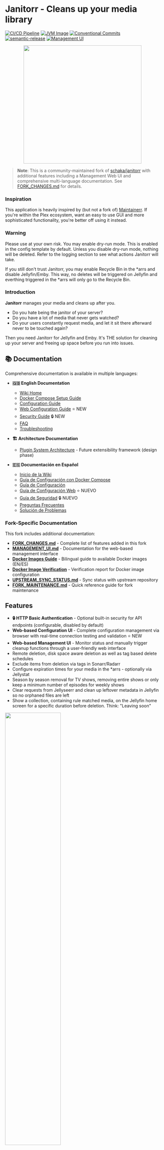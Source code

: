 # Janitorr - Cleans up your media library

[![CI/CD Pipeline](https://github.com/carcheky/janitorr/workflows/CI%2FCD%20Pipeline/badge.svg)](https://github.com/carcheky/janitorr/actions/workflows/ci-cd.yml)
[![JVM Image](https://github.com/carcheky/janitorr/workflows/JVM%20Image/badge.svg)](https://github.com/carcheky/janitorr/actions/workflows/jvm-image.yml)
[![Conventional Commits](https://img.shields.io/badge/Conventional%20Commits-1.0.0-yellow.svg)](https://conventionalcommits.org)
[![semantic-release](https://img.shields.io/badge/%20%20%F0%9F%93%A6%F0%9F%9A%80-semantic--release-e10079.svg)](https://github.com/semantic-release/semantic-release)
[![Management UI](https://img.shields.io/badge/Management%20UI-✅%20Working-brightgreen.svg)](#management-ui)

<p align="center">
    <img src="images/logos/janitorr_icon.png" width=384>
</p>

> **Note**: This is a community-maintained fork of [schaka/janitorr](https://github.com/schaka/janitorr) with additional features including a Management Web UI and comprehensive multi-language documentation. See [FORK_CHANGES.md](FORK_CHANGES.md) for details.

### Inspiration

This application is heavily inspired by (but not a fork of) [Maintainerr](https://github.com/jorenn92/Maintainerr).
If you're within the Plex ecosystem, want an easy to use GUI and more sophisticated functionality, you're better off using it instead.

### Warning

Please use at your own risk.
You may enable dry-run mode. This is enabled in the config template by default.
Unless you disable dry-run mode, nothing will be deleted.
Refer to the logging section to see what actions Janitorr will take.

If you still don't trust Janitorr, you may enable Recycle Bin in the *arrs and disable Jellyfin/Emby.
This way, no deletes will be triggered on Jellyfin and everthing triggered in the *arrs will only go to the Recycle Bin.

### Introduction

**Janitorr** manages your media and cleans up after you.

- Do you hate being the janitor of your server?
- Do you have a lot of media that never gets watched?
- Do your users constantly request media, and let it sit there afterward never to be touched again?

Then you need Janitorr for Jellyfin and Emby.
It's THE solution for cleaning up your server and freeing up space before you run into issues.

## 📚 Documentation

Comprehensive documentation is available in multiple languages:

- **🇬🇧 English Documentation**
  - [Wiki Home](docs/wiki/en/Home.md)
  - [Docker Compose Setup Guide](docs/wiki/en/Docker-Compose-Setup.md)
  - [Configuration Guide](docs/wiki/en/Configuration-Guide.md)
  - [Web Configuration Guide](docs/wiki/en/Web-Configuration-Guide.md) ⭐ NEW
  - [Security Guide](docs/wiki/en/Security-Guide.md) 🔒 NEW
  - [FAQ](docs/wiki/en/FAQ.md)
  - [Troubleshooting](docs/wiki/en/Troubleshooting.md)

- **🏗️ Architecture Documentation**
  - [Plugin System Architecture](docs/architecture/README.md) - Future extensibility framework (design phase)

- **🇪🇸 Documentación en Español**
  - [Inicio de la Wiki](docs/wiki/es/Home.md)
  - [Guía de Configuración con Docker Compose](docs/wiki/es/Configuracion-Docker-Compose.md)
  - [Guía de Configuración](docs/wiki/es/Guia-Configuracion.md)
  - [Guía de Configuración Web](docs/wiki/es/Guia-Configuracion-Web.md) ⭐ NUEVO
  - [Guía de Seguridad](docs/wiki/es/Guia-Seguridad.md) 🔒 NUEVO
  - [Preguntas Frecuentes](docs/wiki/es/Preguntas-Frecuentes.md)
  - [Solución de Problemas](docs/wiki/es/Solucion-Problemas.md)

### Fork-Specific Documentation

This fork includes additional documentation:

- **[FORK_CHANGES.md](FORK_CHANGES.md)** - Complete list of features added in this fork
- **[MANAGEMENT_UI.md](MANAGEMENT_UI.md)** - Documentation for the web-based management interface
- **[Docker Images Guide](docs/DOCKER_IMAGES_GUIDE.md)** - Bilingual guide to available Docker images (EN/ES)
- **[Docker Image Verification](docs/DOCKER_IMAGE_VERIFICATION.md)** - Verification report for Docker image configuration
- **[UPSTREAM_SYNC_STATUS.md](UPSTREAM_SYNC_STATUS.md)** - Sync status with upstream repository
- **[FORK_MAINTENANCE.md](FORK_MAINTENANCE.md)** - Quick reference guide for fork maintenance

## Features

- **🔒 HTTP Basic Authentication** - Optional built-in security for API endpoints (configurable, disabled by default)
- **Web-based Configuration UI** - Complete configuration management via browser with real-time connection testing and validation ⭐ NEW
- **Web-based Management UI** - Monitor status and manually trigger cleanup functions through a user-friendly web interface
- Remote deletion, disk space aware deletion as well as tag based delete schedules
- Exclude items from deletion via tags in Sonarr/Radarr
- Configure expiration times for your media in the *arrs - optionally via Jellystat
- Season by season removal for TV shows, removing entire shows or only keep a minimum number of episodes for weekly shows
- Clear requests from Jellyseerr and clean up leftover metadata in Jellyfin so no orphaned files are left
- Show a collection, containing rule matched media, on the Jellyfin home screen for a specific duration before deletion. Think: "Leaving soon"

<img src="images/leaving_soon_01.png" width=60%>

### Important notes

- Janitorr does **not** delete items after they were watched. Look into [Jellyfin Media Cleaner](https://github.com/shemanaev/jellyfin-plugin-media-cleaner) for that.
- **I don't use Emby. I implemented and tested it, but for maintenance I rely on bug reports**
- Only one of Jellyfin or Emby can be enabled at a time
- Only one of Jellystat or Streamystats can be enabled at a time
- "Leaving Soon" Collections are *always* created and do not care for dry-run settings
- Jellyfin and Emby require user access to delete files, an API key is not enough - I recommend creating a user specifically for this task
- **For media to be picked up, it needs to have been downloaded by the Radarr/Sonarr**
- Jellyfin/Emby and Jellyseerr are not required, but if you don't supply them, you may end up with orphaned folders,  metadata, etc

### Management UI ✅

Janitorr includes a comprehensive web-based management interface accessible at `http://<host>:<port>/` when the application is running.

The management UI allows you to:
- **View system status** - Monitor current configuration and cleanup state
- **Manually trigger cleanups** - Run any cleanup function on-demand
- **Configure via Web UI** - Complete configuration management without editing YAML files
- **Test connections** - Verify connectivity to all external services (Sonarr, Radarr, Jellyfin, etc.)
- **Manage backups** - Create, restore, import, and export configurations
- **Real-time validation** - Test and validate settings before saving
- See real-time feedback on cleanup operations

![Management UI Working](https://img.shields.io/badge/Status-✅%20Fully%20Functional-brightgreen.svg?style=for-the-badge)

**Features:**
- ✅ **Web Interface**: Modern, responsive UI accessible from any browser
- ✅ **System Status**: View current configuration and cleanup status in real-time
- ✅ **Manual Triggers**: Execute any cleanup function on-demand with one click
- ✅ **Live Monitoring**: Track which cleanups have been executed and when
- ✅ **Instant Feedback**: See real-time feedback on cleanup operations

**Quick Start:**
1. Start Janitorr with Docker Compose (see [setup guide](#setting-up-docker))
2. Open your browser to `http://localhost:8978/` (or your configured port)
3. View status and trigger manual cleanups instantly!

**Available at:** `http://<your-server-ip>:8978/`

For detailed documentation, see [MANAGEMENT_UI.md](MANAGEMENT_UI.md).

### Logging
You may check the container logs for Janitorr to observe what the application wants to do.
Janitorr logs to stdout, so you can view your logs in Docker. However, it is recommended to enable file logging in your config instead.
If file logging is enabled, please make sure the location you've chosen for the log file is mapped into the container, so that Janitorr can write log files to the host and not inside the container.

To enable debug logging, change `INFO` in the following line in `application.yml` to either `DEBUG` or `TRACE`:

```yml
    com.github.schaka: INFO
```

### Troubleshooting
Before you create a new issue, please check previous issues to make sure nobody has faced the same problem before.

**📖 Check the documentation:**
- [English Troubleshooting Guide](docs/wiki/en/Troubleshooting.md)
- [English FAQ](docs/wiki/en/FAQ.md)
- [Guía de Solución de Problemas (Español)](docs/wiki/es/Solucion-Problemas.md)
- [Preguntas Frecuentes (Español)](docs/wiki/es/Preguntas-Frecuentes.md)

If you still need help, start a [new discussion](https://github.com/carcheky/janitorr/discussions).

## Setup

Currently, the code is only published as a docker image to [GitHub](https://github.com/Schaka/janitorr/pkgs/container/janitorr).
If you cannot use Docker, you'll have to compile it yourself from source.

Depending on the configuration, files will be deleted if they are older than x days. Age is determined by your grab
history in the *arr apps. By default, it will choose the oldest file in the history.
If Jellystat or Streamystats is set up, the most recent watch date overwrites the grab history, if it exists.

To exclude media from being considered from deletion, set the `janitorr_keep` tag in Sonarr/Radarr. The actual tag
Janitorr looks for can be adjusted in your config file.

### Setting up Docker

> **📖 For a comprehensive step-by-step guide, see the [Docker Compose Setup Guide](docs/wiki/en/Docker-Compose-Setup.md)** (also available in [Spanish](docs/wiki/es/Configuracion-Docker-Compose.md))

- follow the mapping for `application.yml` examples below
- within that host folder, put a copy of [application.yml](https://github.com/Schaka/janitorr/blob/develop/src/main/resources/application-template.yml) from this repository
- adjust said copy with your own info like *arr, Jellyfin and Jellyseerr API keys and your preferred port

If using Jellyfin with **filesystem access**, ensure that Janitorr has access to the exact directory structure for the leaving-soon-dir as Jellyfin.
Additionally, make sure the *arrs directories are mapped into your container the same way for Janitorr as well.
Janitorr receives info about where files are located by the *arrs - so the path needs to be available to both.

Janitorr creates symlinks from whatever directory it receives from the arrs' API into the `leaving-soon-dir`.
If Radarr finds movies at `/data/media/movies` Janitorr needs to find them at `/data/media/movies` too.
You need to ensure links can be created from the source (in the *arrs' library) to the destination (leaving-soon).

The only exception is your `leaving-soon-dir`. If Jellyfin and Janitorr know this directory under different paths, you can just this.
By default, both `media-server-leaving-soon-dir` and `leaving-soon-dir` should be identical if your volume mappings are identical.


If Janitorr's mapping looks like this:
`/share_media/media/leaving-soon:/data/media/leaving-soon`

And Jellyfin's like this:
`/share_media/media/leaving-soon:/library/leaving-soon`

Then your `application.yml` should look like:
```
leaving-soon-dir: "/data/media/leaving-soon"
media-server-leaving-soon-dir: "/library/leaving-soon"
```

**You may also check out [this example](examples/example-compose.yml) of a full stack setup.**

**After starting Janitorr:**
- ✅ Access the Management UI at `http://localhost:8978/` (or your configured port)
- ✅ All API endpoints available at `http://localhost:8978/api/management/`
- ✅ Trigger manual cleanups instantly from the web interface

### Docker config

Before using this, please make sure you've created the `application.yml` file and put it in the correct config directory you intend to map.
The application requires it. You need to supply it, or Janitorr will not start correctly.
You don't have to publish ANY ports on the host machine.
If you're seeing any problems, consult [the Wiki](https://github.com/Schaka/janitorr/wiki/Troubleshooting).

An example of a `docker-compose.yml` may look like this:

```yml
services:
  janitorr:
    container_name: janitorr
    image: ghcr.io/carcheky/janitorr:latest
    user: 1000:1000 # Replace with your user who should own your application.yml file
    mem_limit: 256M # is used to dynamically calculate heap size, can go as low as 200MB, but 256 is recommended - higher for very large libraries
    mem_swappiness: 0
    volumes:
      - /appdata/janitorr/config/application.yml:/config/application.yml
      - /appdata/janitorr/logs:/logs
      - /share_media:/data
    environment:
      # Uses https://github.com/dmikusa/tiny-health-checker supplied by paketo buildpacks
      - THC_PATH=/health
      - THC_PORT=8081
    healthcheck:
      test: [ "CMD", "/workspace/health-check" ]
      start_period: 30s
      interval: 5s
      retries: 3
```

To get the latest build as found in the development branch, grab the following image: `ghcr.io/carcheky/janitorr:develop`.

## Contributing

We welcome contributions! Please see our [Contributing Guide](CONTRIBUTING.md) for details on:

- How to submit changes
- Commit message conventions
- Development workflow
- Code style guidelines

### Quick Start for Contributors

1. Fork and clone the repository
2. Make your changes following [Conventional Commits](https://www.conventionalcommits.org/)
3. Submit a pull request

All commits must follow the Conventional Commits specification. See the [CI/CD Documentation](docs/CI-CD.md) for more details on our automated release process.

## JetBrains
Thank you to [<img src="images/logos/jetbrains.svg" alt="JetBrains" width="32"> JetBrains](http://www.jetbrains.com/) for providing us with free licenses to their great tools.

* [<img src="images/logos/idea.svg" alt="Idea" width="32"> IntelliJ Idea](https://www.jetbrains.com/idea/)
* [<img src="images/logos/webstorm.svg" alt="WebStorm" width="32"> WebStorm](http://www.jetbrains.com/webstorm/)
* [<img src="images/logos/rider.svg" alt="Rider" width="32"> Rider](http://www.jetbrains.com/rider/)
